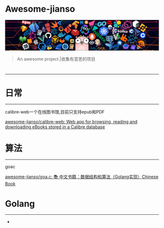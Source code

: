 # Awesome-jianso



![header_1.png](img/header_1.png)

> An awesome project.|收集有意思的项目

# 



-------

# 日常

------



calibre-web一个在线图书馆,目前只支持epub和PDF

[awesome-jianso/calibre-web: Web app for browsing, reading and downloading eBooks stored in a Calibre database](https://github.com/awesome-jianso/calibre-web)





# 算法

------

goac

[awesome-jianso/goa.c: 📚 中文书籍：数据结构和算法（Golang实现）Chinese Book](https://github.com/awesome-jianso/goa.c/tree/master)





# Golang

---------



-
